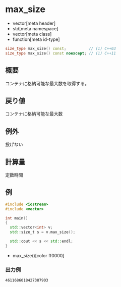 # max_size
* vector[meta header]
* std[meta namespace]
* vector[meta class]
* function[meta id-type]

```cpp
size_type max_size() const;          // (1) C++03
size_type max_size() const noexcept; // (1) C++11
```

## 概要
コンテナに格納可能な最大数を取得する。


## 戻り値
コンテナに格納可能な最大数


## 例外
投げない


## 計算量
定数時間


## 例
```cpp example
#include <iostream>
#include <vector>

int main()
{
  std::vector<int> v;
  std::size_t s = v.max_size();

  std::cout << s << std::endl;
}
```
* max_size()[color ff0000]

### 出力例
```
4611686018427387903
```


